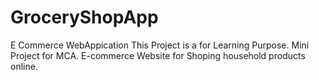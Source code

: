 # GroceryShopApp
E Commerce WebAppication
This Project is a for Learning Purpose.
Mini Project for MCA.
E-commerce Website for Shoping household products online.
